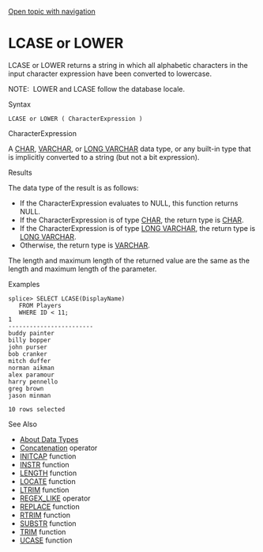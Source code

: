 [Open topic with navigation](../../../index.html#Shared/SQLReference/BuiltInFcns/LCase.html)

<a href="" id="BuiltInFcns.LCase"></a>[]()LCASE or []()LOWER
============================================================

<span class="CodeFont">LCASE</span> or <span class="CodeFont">LOWER</span> returns a string in which all alphabetic characters in the input character expression have been converted to lowercase.

<span class="autonumber"><span class="noteAutoNum">NOTE:  </span></span><span class="CodeFont">LOWER</span> and <span class="CodeFont">LCASE</span> follow the database locale.

Syntax

``` FcnSyntax
LCASE or LOWER ( CharacterExpression ) 
```

CharacterExpression

A [<span class="CodeFont">CHAR</span>](../DataTypes/Char.html), [<span class="CodeFont">VARCHAR</span>](../DataTypes/Varchar.html), or [<span class="CodeFont">LONG VARCHAR</span>](../DataTypes/LongVarchar.html) data type, or any built-in type that is implicitly converted to a string (but not a bit expression).

Results

The data type of the result is as follows:

-   If the <span class="ItalicFont">CharacterExpression</span> evaluates to <span class="CodeFont">NULL</span>, this function returns <span class="CodeFont">NULL</span>.
-   If the <span class="ItalicFont">CharacterExpression</span> is of type [<span class="CodeFont">CHAR</span>](../DataTypes/Char.html), the return type is [<span class="CodeFont">CHAR</span>](../DataTypes/Char.html).
-   If the <span class="ItalicFont">CharacterExpression</span> is of type [<span class="CodeFont">LONG VARCHAR</span>](../DataTypes/LongVarchar.html), the return type is [<span class="CodeFont">LONG VARCHAR</span>](../DataTypes/LongVarchar.html).
-   Otherwise, the return type is [<span class="CodeFont">VARCHAR</span>](../DataTypes/Varchar.html).

The length and maximum length of the returned value are the same as the length and maximum length of the parameter.

Examples

``` Example
splice> SELECT LCASE(DisplayName) 
   FROM Players 
   WHERE ID < 11;
1                       
------------------------
buddy painter           
billy bopper            
john purser             
bob cranker             
mitch duffer            
norman aikman           
alex paramour           
harry pennello          
greg brown              
jason minman            

10 rows selected
```

See Also

-   [About Data Types](../DataTypes/Intro.NumericTypes.html)
-   [Concatenation](Concatenation.html) operator
-   [<span class="CodeFont">INITCAP</span>](InitCap.html) function
-   [<span class="CodeFont">INSTR</span>](Instr.html) function
-   [<span class="CodeFont">LENGTH</span>](Length.html) function
-   [<span class="CodeFont">LOCATE</span>](Locate.html) function
-   [<span class="CodeFont">LTRIM</span>](LTrim.html) function
-   <span class="CodeFont">[REGEX\_LIKE](RegexpLike.html)</span> operator
-   [<span class="CodeFont">REPLACE</span>](Replace.html) function
-   [<span class="CodeFont">RTRIM</span>](RTrim.html) function
-   [<span class="CodeFont">SUBSTR</span>](Substr.html) function
-   [<span class="CodeFont">TRIM</span>](Trim.html) function
-   [<span class="CodeFont">UCASE</span>](UCase.html) function

 


